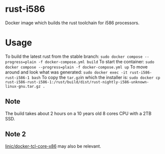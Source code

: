 # rust-i586
Docker image which builds the rust toolchain for i586 processors.

# Usage
To build the latest rust from the stable branch:
`sudo docker compose --progress=plain -f docker-compose.yml build`
To start the container:
`sudo docker compose --progress=plain -f docker-compose.yml up`
To move around and look what was generated:
`sudo docker exec -it rust-i586-rust-i586-1 bash`
To copy the `tar.gz`in which the installer is:
`sudo docker cp rust-i586-rust-i586-1:/rust/build/dist/rust-nightly-i586-unknown-linux-gnu.tar.gz .`

## Note 
The build takes about 2 hours on a 10 years old 8 cores CPU with a 2TB SSD.

## Note 2
[linic/docker-tcl-core-x86](https://github.com/linic/docker-tcl-core-x86) may also be relevant.

